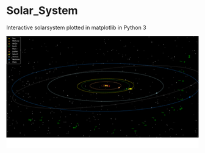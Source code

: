 # Solar_System
Interactive solarsystem plotted in matplotlib in Python 3

![screenshot](Images/screenshot.png)